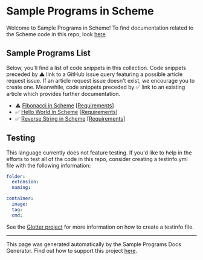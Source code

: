 # Sample Programs in Scheme

Welcome to Sample Programs in Scheme! To find documentation related to the Scheme 
code in this repo, look [here](https://sample-programs.therenegadecoder.com/languages/scheme).

## Sample Programs List

Below, you'll find a list of code snippets in this collection.
Code snippets preceded by :warning: link to a GitHub 
issue query featuring a possible article request issue. If an article request issue 
doesn't exist, we encourage you to create one. Meanwhile, code snippets preceded 
by :white_check_mark: link to an existing article which provides further documentation.

- :warning: [Fibonacci in Scheme](https://github.com//TheRenegadeCoder/sample-programs-website/issues?utf8=%E2%9C%93&q=is%3Aissue+is%3Aopen+fibonacci+scheme) [[Requirements](https://sample-programs.therenegadecoder.com/projects/fibonacci)]
- :white_check_mark: [Hello World in Scheme](https://sample-programs.therenegadecoder.com/projects/hello-world/scheme) [[Requirements](https://sample-programs.therenegadecoder.com/projects/hello-world)]
- :white_check_mark: [Reverse String in Scheme](https://sample-programs.therenegadecoder.com/projects/reverse-string/scheme) [[Requirements](https://sample-programs.therenegadecoder.com/projects/reverse-string)]

## Testing
This language currently does not feature testing. If you'd like to help in the efforts to test all
of the code in this repo, consider creating a testinfo.yml file with the following information:
        
```yml
folder:
  extension: 
  naming:

container:
  image: 
  tag: 
  cmd:
```

See the [Glotter project](https://github.com/auroq/glotter) for more information on how to create a testinfo file. 

---
This page was generated automatically by the Sample Programs Docs Generator. 
Find out how to support this project [here](https://github.com/TheRenegadeCoder/sample-programs-docs-generator).
